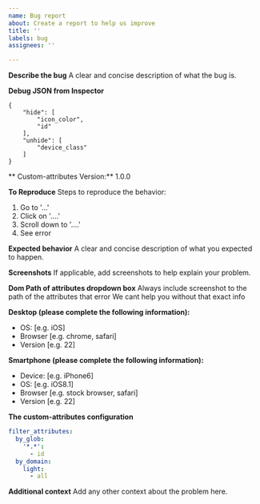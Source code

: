 ```yaml
---
name: Bug report
about: Create a report to help us improve
title: ''
labels: bug
assignees: ''

---
```


**Describe the bug**
A clear and concise description of what the bug is.

**Debug JSON from Inspector**
```
{
    "hide": [
        "icon_color",
        "id"
    ],
    "unhide": [
        "device_class"
    ]
}
```
** Custom-attributes Version:**
1.0.0

**To Reproduce**
Steps to reproduce the behavior:
1. Go to '...'
2. Click on '....'
3. Scroll down to '....'
4. See error

**Expected behavior**
A clear and concise description of what you expected to happen.

**Screenshots**
If applicable, add screenshots to help explain your problem.

**Dom Path of attributes dropdown box**
Always include screenshot to the path of the attributes that error
We cant help you without that exact info

**Desktop (please complete the following information):**
 - OS: [e.g. iOS]
 - Browser [e.g. chrome, safari]
 - Version [e.g. 22]

**Smartphone (please complete the following information):**
 - Device: [e.g. iPhone6]
 - OS: [e.g. iOS8.1]
 - Browser [e.g. stock browser, safari]
 - Version [e.g. 22]

**The custom-attributes configuration**
```yaml
filter_attributes:
  by_glob:
    '*.*':
      - id
  by_domain:
    light:
      - all
```

**Additional context**
Add any other context about the problem here.
